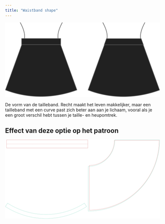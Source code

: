 ```yaml
---
title: "Waistband shape"
---
```


![Vorm tailleband](waistbandshape.svg)

De vorm van de tailleband. Recht maakt het leven makkelijker, maar een tailleband met een curve past zich beter aan aan je lichaam, vooral als je een groot verschil hebt tussen je taille- en heupomtrek.

## Effect van deze optie op het patroon

![Deze afbeelding toont het effect van deze optie door meerdere varianten die een andere waarde hebben voor deze optie te vervangen](sandy_waistbandshape_sample.svg "Effect van deze optie op het patroon")
